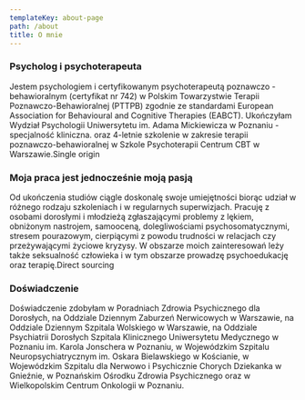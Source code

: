 ```yaml
---
templateKey: about-page
path: /about
title: O mnie
---
```

### Psycholog i psychoterapeuta

Jestem psychologiem i certyfikowanym psychoterapeutą poznawczo - behawioralnym (certyfikat nr 742) w Polskim Towarzystwie Terapii Poznawczo-Behawioralnej (PTTPB) zgodnie ze standardami European Association for Behavioural and Cognitive Therapies (EABCT). Ukończyłam Wydział Psychologii Uniwersytetu im. Adama Mickiewicza w Poznaniu - specjalność kliniczna. oraz 4-letnie szkolenie w zakresie terapii poznawczo-behawioralnej w Szkole Psychoterapii Centrum CBT w Warszawie.Single origin

### Moja praca jest jednocześnie moją pasją

Od ukończenia studiów ciągle doskonalę swoje umiejętności biorąc udział w różnego rodzaju szkoleniach i w regularnych superwizjach. Pracuję z osobami dorosłymi i młodzieżą zgłaszającymi problemy z lękiem, obniżonym nastrojem, samooceną, dolegliwościami psychosomatycznymi, stresem pourazowym, cierpiącymi z powodu trudności w relacjach czy przeżywającymi życiowe kryzysy. W obszarze moich zainteresowań leży także seksualność człowieka i w tym obszarze prowadzę psychoedukację oraz terapię.Direct sourcing

### Doświadczenie

Doświadczenie zdobyłam w Poradniach Zdrowia Psychicznego dla Dorosłych, na Oddziale Dziennym Zaburzeń Nerwicowych w Warszawie, na Oddziale Dziennym Szpitala Wolskiego w Warszawie, na  Oddziale Psychiatrii Dorosłych Szpitala Klinicznego Uniwersytetu Medycznego w Poznaniu im. Karola  Jonschera w Poznaniu, w Wojewódzkim Szpitalu Neuropsychiatrycznym  im. ​Oskara Bielawskiego w Kościanie, w Wojewódzkim Szpitalu dla Nerwowo i Psychicznie Chorych Dziekanka w Gnieźnie, w Poznańskim Ośrodku Zdrowia Psychicznego oraz w Wielkopolskim Centrum Onkologii w Poznaniu.
